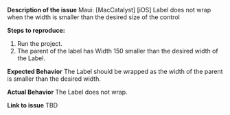 **Description of the issue**
Maui: [MacCatalyst] [iOS] Label does not wrap when the width is smaller than the desired size of the control

**Steps to reproduce:**
1. Run the project.
2. The parent of the label has Width 150 smaller than the desired width of the Label.

**Expected Behavior**
The Label should be wrapped as the width of the parent is smaller than the desired width.

**Actual Behavior**
The Label does not wrap.

**Link to issue**
TBD
